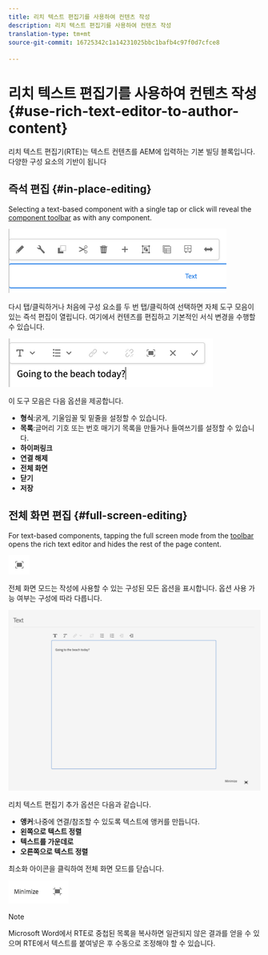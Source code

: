 ```yaml
---
title: 리치 텍스트 편집기를 사용하여 컨텐츠 작성
description: 리치 텍스트 편집기를 사용하여 컨텐츠 작성
translation-type: tm+mt
source-git-commit: 16725342c1a14231025bbc1bafb4c97f0d7cfce8

---
```



# 리치 텍스트 편집기를 사용하여 컨텐츠 작성 {#use-rich-text-editor-to-author-content}

리치 텍스트 편집기(RTE)는 텍스트 컨텐츠를 AEM에 입력하는 기본 빌딩 블록입니다. 다양한 구성 요소의 기반이 됩니다

## 즉석 편집 {#in-place-editing}

Selecting a text-based component with a single tap or click will reveal the [component toolbar](/help/sites-cloud/authoring/fundamentals/editing-content.md#component-toolbar) as with any component.

![구성 요소 도구 모음](/help/sites-cloud/authoring/assets/editing-component-toolbar.png)

다시 탭/클릭하거나 처음에 구성 요소를 두 번 탭/클릭하여 선택하면 자체 도구 모음이 있는 즉석 편집이 열립니다. 여기에서 컨텐츠를 편집하고 기본적인 서식 변경을 수행할 수 있습니다.

![RTE를 사용하여 즉석 편집](/help/sites-cloud/authoring/assets/rte-in-place-editing.png)

이 도구 모음은 다음 옵션을 제공합니다.

* **형식**:굵게, 기울임꼴 및 밑줄을 설정할 수 있습니다.
* **목록**:글머리 기호 또는 번호 매기기 목록을 만들거나 들여쓰기를 설정할 수 있습니다.
* **하이퍼링크**
* **연결 해제**
* **전체 화면**
* **닫기**
* **저장**

## 전체 화면 편집 {#full-screen-editing}

For text-based components, tapping the full screen mode from the [toolbar](/help/sites-cloud/authoring/fundamentals/editing-content.md#component-toolbar) opens the rich text editor and hides the rest of the page content.

![RTE 전체 화면 단추](/help/sites-cloud/authoring/assets/editing-full-screen.png)

전체 화면 모드는 작성에 사용할 수 있는 구성된 모든 옵션을 표시합니다. 옵션 사용 가능 여부는 구성에 따라 다릅니다. <!--Full screen mode displays all the configured options that you can use for authoring. The availability of options [depends on the configuration](/help/sites-administering/rich-text-editor.md).-->

![전체 화면 모드의 RTE](/help/sites-cloud/authoring/assets/rte-full-screen.png)

리치 텍스트 편집기 추가 옵션은 다음과 같습니다.

* **앵커**:나중에 연결/참조할 수 있도록 텍스트에 앵커를 만듭니다.
* **왼쪽으로 텍스트 정렬**
* **텍스트를 가운데로**
* **오른쪽으로 텍스트 정렬**

최소화 아이콘을 클릭하여 전체 화면 모드를 닫습니다.

![RTE 최소화 단추](/help/sites-cloud/authoring/assets/rte-minimize.png)

>[!NOTE]
>
>Microsoft Word에서 RTE로 중첩된 목록을 복사하면 일관되지 않은 결과를 얻을 수 있으며 RTE에서 텍스트를 붙여넣은 후 수동으로 조정해야 할 수 있습니다.
